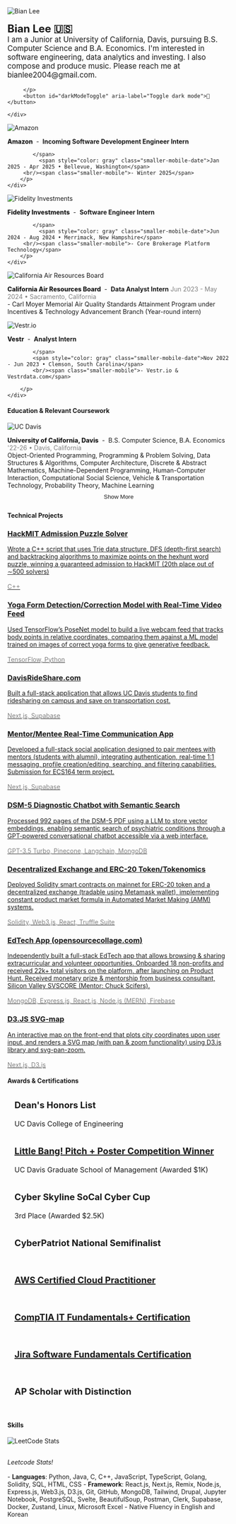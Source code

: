 ---
---

<div class="content-container-pfp">
    <div class="image-container-pfp">
        <img src="/assets/pfp_bian.jpg" alt="Bian Lee" class="pfp-image">
    </div>
    <div class="content-text">
        <p style="font-size: 1.05rem" class="intro-line-height">
          <b style="font-size: 1.5rem">Bian Lee 🇺🇸</b>
           <br/>I am a Junior at University of California, Davis, pursuing B.S. Computer Science and B.A. Economics. I'm interested in software engineering, data analytics and investing. I also compose and produce music. Please reach me at bianlee2004@gmail.com.

         </p>
         <button id="darkModeToggle" aria-label="Toggle dark mode">🌙</button>

    </div>

</div>
<!-- -->

  <div class="web-only-margin"></div>

<!-- 
<div class="content-container mobile-only">
<div class="image-container">
    <img src="/assets/walmart_global_tech.jpeg" alt="Amazon" class="content-image firm-logo" loading="lazy">
    </div>
    <div class="content-text">
        <p>
            <span class="internship-title">
                <span class="company" style="font-weight: 800">Walmart Global Tech</span>
                <span class="hyphen">&nbsp;-&nbsp;</span>
                <span class="role"><b>Incoming Software Engineer Intern</b></span>
                
                
            </span>
              <span style="color: gray" class="smaller-mobile-date">Jun 2024 - Aug 2024 • Sunnyvale, California</span>
         <br/><span class="smaller-mobile">- Summer 2025</span>
        </p>
    </div>
</div>
-->
<div class="content-container mobile-only">
<div class="image-container">
    <img src="/assets/amazon_logo.jpeg" alt="Amazon" class="content-image firm-logo" loading="lazy">
    </div>
    <div class="content-text">
        <p>
            <span class="internship-title">
                <span class="company" style="font-weight: 800">Amazon</span>
                <span class="hyphen">&nbsp;-&nbsp;</span>
                <span class="role"><b>Incoming Software Development Engineer Intern</b></span>
                
                
            </span>
              <span style="color: gray" class="smaller-mobile-date">Jan 2025 - Apr 2025 • Bellevue, Washington</span>
         <br/><span class="smaller-mobile">- Winter 2025</span>
        </p>
    </div>
</div>
<div class="content-container mobile-only">
<div class="image-container">
    <img src="/assets/fidelity.jpg" alt="Fidelity Investments" class="content-image firm-logo" loading="lazy">
    </div>
    <div class="content-text">
        <p>
            <span class="internship-title">
                <span class="company" style="font-weight: 800">Fidelity Investments</span>
                <span class="hyphen">&nbsp;-&nbsp;</span>
                <span class="role"><b>Software Engineer Intern</b></span>
                

            </span>
              <span style="color: gray" class="smaller-mobile-date">Jun 2024 - Aug 2024 • Merrimack, New Hampshire</span>
         <br/><span class="smaller-mobile">- Core Brokerage Platform Technology</span>
        </p>
    </div>
</div>

<div class="content-container mobile-only">
    <div class="image-container">
        <img src="/assets/carb.jpeg" alt="California Air Resources Board" class="content-image firm-logo" loading="lazy">
    </div>
    <div class="content-text">
        <p>
            <span class="internship-title">
                <span class="company" style="font-weight: 800">California Air Resources Board</span>
                <span class="hyphen">&nbsp;-&nbsp;</span>
                <span class="role"><b>Data Analyst Intern</b></span>
            </span>
            <span style="color: gray" class="smaller-mobile-date">Jun 2023 - May 2024 • Sacramento, California</span>
            <br/><span class="smaller-mobile">- Carl Moyer Memorial Air Quality Standards Attainment Program under Incentives & Technology Advancement Branch (Year-round intern)</span>
        </p>
    </div>
</div>
<div class="content-container mobile-only">
    <div class="image-container">
    <img src="/assets/vestr.jpg" alt="Vestr.io" class="content-image firm-logo" loading="lazy">
    </div>
    <div class="content-text">
        <p>
         <span class="internship-title">
                <span class="company" style="font-weight: 800">Vestr</span>
                <span class="hyphen">&nbsp;-&nbsp;</span>
                <span class="role"><b>Analyst Intern</b></span>
                
                
            </span>
            <span style="color: gray" class="smaller-mobile-date">Nov 2022 - Jun 2023 • Clemson, South Carolina</span>
            <br/><span class="smaller-mobile">- Vestr.io & Vestrdata.com</span>

        </p>
    </div>
</div>




<!-- 
<div class="content-container mobile-only">
    <div class="image-container">
    <img src="/assets/optimizing_com_logo.jpg" alt="Optimizing.com" class="content-image firm-logo" loading="lazy">
    </div>
    <div class="content-text">
        <p>
         <span class="internship-title">
                <span class="role"><b>Software Engineer Intern</b></span>
                <span class="hyphen">&nbsp;-&nbsp;</span>
                 <span class="company" style="font-weight: 800">Optimizing</span>
            </span>
            <span style="color: gray" class="smaller-mobile-date">Nov 2022 - Jun 2023 • Clemson, South Carolina</span>
            <br/><span class="smaller-mobile">- CRM for SMBs</span>

        </p>
    </div>
</div>
<div class="content-container mobile-only">
    <div class="image-container">
    <img src="/assets/vestr.jpg" alt="Vestr.io" class="content-image firm-logo" loading="lazy">
    </div>
    <div class="content-text">
        <p>
         <span class="internship-title">
                <span class="role"><b>Analyst Intern</b></span>
                <span class="hyphen">&nbsp;-&nbsp;</span>
                 <span class="company" style="font-weight: 800">Vestr</span>
            </span>
            <span style="color: gray" class="smaller-mobile-date">Nov 2022 - Jun 2023 • Clemson, South Carolina</span>
            <br/><span class="smaller-mobile">- Vestr.io</span>

        </p>
    </div>
</div>

-->
<!--
<div class="content-container mobile-only">
    <div class="image-container">
    <img src="/assets/vestr.jpg" alt="Vestr.io" class="content-image firm-logo" loading="lazy">
    </div>
    <div class="content-text">
        <p>
         <span class="internship-title">
                <span class="role"><b>Analyst Intern</b></span>
                <span class="hyphen">&nbsp;-&nbsp;</span>
                 <span class="company" style="font-weight: 800">Vestr</span>
            </span>
            <span style="color: gray" class="smaller-mobile-date">Nov 2022 - Jun 2023 • Clemson, South Carolina</span>
            <br/><span class="smaller-mobile">- Vestr.io</span>

        </p>
    </div>
</div>

<div style="margin-top: 15px;"></div>
 -->
 
<!-- 
<h4>Club & Extracurricular Experience</h4>
<div class="content-container" style="margin-top: 14px;">
    <div class="image-container">
        <img src="/assets/aggieworksSecond.jpg" alt="AggieWorks" class="content-image firm-logo" loading="lazy">
    </div>
    <div class="content-text">
        <p>
            <span class="internship-title">
                <span class="role"><b>Software Engineer</b></span>
                <span class="hyphen">&nbsp;-&nbsp;</span>
                <span class="company"><mark>AggieWorks</mark></span>
            </span>
            <span style="color: gray">Oct 2022 - Jun 2023 • Davis, California</span>
                <br/> - Established backend infrastructure of Clubly.org by designing schemas, writing queries in GORM, and building API routes
            <br/> - Implemented front-end UI components (modal, cards, navbar, search) with conditional rendering using Svelte
            <br/> - Wrote internal scripts in Golang, to track and query number of API calls made at every REST API endpoint
        </p>
    </div>
</div>
<div class="content-container" style="">
    <div class="image-container">
        <img src="/assets/socal.png" alt="SoCal Community College Consortium on Cybersecurity" class="content-image firm-logo" loading="lazy">
    </div>
    <div class="content-text">
        <p>
            <span class="internship-title">
                <span class="role"><b>Technical Mentor</b></span>
                <span class="hyphen">&nbsp;-&nbsp;</span>
                <span class="company"><mark>SoCal Community College Consortium on Cybersecurity</mark></span>
            </span>
            <span style="color: gray">Oct 2021 - Mar 2022 • Irvine, California</span>
             <br/> - Collaborated with professors from Irvine Valley College’s Computer Information Management (CIM) department to
create prepatory CyberPatriot (security competition) materials, as a national semifinalist in the previous season
          <br/> - Wrote 15 CTF problems & solutions for org-wide contests, on topics of cryptography and Linux OS
          <br/> - Developed training VM images for Ubuntu OS using Ansible and Shell Script
        </p>
    </div>
</div>
--> 
<div style="margin-top: 15px;"></div>
<h4>Education & Relevant Coursework</h4>
<div class="content-container mobile-only">
    <!-- UC Davis Entry -->
    <div class="image-container">
        <img src="/assets/davis.png" alt="UC Davis" class="content-image" loading="lazy">
    </div>
    <div class="content-text">
        <p>
            <span class="internship-title">
                <span class="school-name" style="font-weight: 800">University of California, Davis</span>
                <span class="hyphen">&nbsp;-&nbsp;</span>
                <span class="school-description smaller-mobile-date">B.S. Computer Science, B.A. Economics</span>
            </span>
            <span style="color: gray" class="smaller-mobile-date">'22-26 • Davis, California</span>
            <br/><span class="smaller-mobile">Object-Oriented Programming, Programming & Problem Solving, Data Structures & Algorithms, Computer Architecture, Discrete & Abstract Mathematics, Machine-Dependent Programming, Human-Computer Interaction, Computational Social Science, Vehicle & Transportation Technology, Probability Theory, Machine Learning</span>
        </p>
    </div>
</div>

<!-- Hidden Education Entries -->
<div class="hidden-education" id="moreEducation" style="display: none;">
    <div class="content-container mobile-only">
        <div class="image-container">
            <img src="/assets/ivc.png" alt="Irvine Valley College" class="content-image" loading="lazy">
        </div>
        <div class="content-text">
            <p>
                <span class="internship-title">
                    <span class="school-name" style="font-weight: 800">Irvine Valley College</span>
                    <span class="hyphen">&nbsp;-&nbsp;</span>
                    <span class="school-description smaller-mobile-date">Dual Enrollment, GPA: 4.0</span>
                </span>
                <span style="color: gray" class="smaller-mobile-date">'20-22 • Irvine, California</span>
                <br/><span class="smaller-mobile">Computer Network Fundamentals, Systems Administrator (Linux), Information and Technology Essentials, Databases, Entrepreneurship, The Life Sciences, Humans and the Biological World, General Astronomy</span>
            </p>
        </div>
    </div>
    <div class="content-container mobile-only">
        <div class="image-container">
            <img src="/assets/fullerton.png" alt="Fullerton College" class="content-image" loading="lazy">
        </div>
        <div class="content-text">
            <p>
                <span class="internship-title">
                    <span class="school-name" style="font-weight: 800">Fullerton College</span>
                    <span class="hyphen">&nbsp;-&nbsp;</span>
                    <span class="school-description smaller-mobile-date">Dual Enrollment, GPA: 3.8</span>
                </span>
                <span style="color: gray" class="smaller-mobile-date">'20-22 • Fullerton, California</span>
                <br/><span class="smaller-mobile">Calculus I, Calculus II, Introduction to Architecture, Business Economics, Introduction to Information Systems, Funding Projects and New Ventures</span>
            </p>
        </div>
    </div>
    <div class="content-container mobile-only">
        <div class="image-container">
            <img src="/assets/saddleback.png" alt="Saddleback College" class="content-image" loading="lazy">
        </div>
        <div class="content-text">
            <p>
                <span class="internship-title">
                    <span class="school-name" style="font-weight: 800">Saddleback College</span>
                    <span class="hyphen">&nbsp;-&nbsp;</span>
                    <span class="school-description smaller-mobile-date">Dual Enrollment, GPA: 4.0</span>
                </span>
                <span style="color: gray" class="smaller-mobile-date">'21 • Mission Viejo, California</span>
                <br/><span class="smaller-mobile">Introduction to Psychology</span>
            </p>
        </div>
    </div>
    <div class="content-container mobile-only">
        <div class="image-container">
            <img src="/assets/northwood_bg.png" alt="Northwood High School" class="content-image" loading="lazy">
        </div>
        <div class="content-text">
            <p>
                <span class="internship-title">
                    <span class="school-name" style="font-weight: 800">Northwood High School</span>
                    <span class="hyphen">&nbsp;-&nbsp;</span>
                    <span class="school-description smaller-mobile-date">GPA: 3.9UW / 4.2W</span>
                </span>
                <span style="color: gray" class="smaller-mobile-date">'18-22 • Irvine, California</span>
                <br/><span class="smaller-mobile">Philharmonic Orchestra, Choir, Engineering Club (VP), Cybersecurity Club (VP), Musicians United for Service and Entertainment (Events Coordinator), Model UN (Treasurer), Startup Club (Treasurer)</span>
            </p>
        </div>
    </div>
</div>

<button id="toggleMoreButton" onclick="toggleMoreEducation()">Show More</button>

<style>
.hidden-education {
    display: none;
}

#toggleMoreButton {
    display: block;
    margin: 0.2rem auto;
    padding: 0.4rem 1rem;
    border: none;
    border-radius: 4px;
    background-color: var(--card-bg-color);
    color: var(--text-color);
    cursor: pointer;
    margin-top: -10px;
}

#toggleMoreButton:hover {
    background-color: var(--card-hover-bg-color);
}
</style>

<script>
function toggleMoreEducation() {
    const moreEducation = document.getElementById('moreEducation');
    const toggleButton = document.getElementById('toggleMoreButton');
    if (moreEducation.style.display === 'none') {
        moreEducation.style.display = 'block';
        toggleButton.textContent = 'Show Less';
    } else {
        moreEducation.style.display = 'none';
        toggleButton.textContent = 'Show More';
    }
}
</script>

<h4>Technical Projects</h4>
<div style="margin-top:1rem"></div>
<div class="card-container">
    <!-- Card 1 -->
    <a href="https://github.com/BianLee/HackMIT-Solver" target="_blank" class="card-link">
        <div class="card">
            <h3>HackMIT Admission Puzzle Solver</h3>
            <p>Wrote a C++ script that uses Trie data structure, DFS (depth-first search) and backtracking algorithms to maximize points on the hexhunt word puzzle, winning a guaranteed admission to HackMIT (20th place out of ∼500 solvers)
            <br/><br/><span style="color: gray">C++</span></p>
        </div>
    </a>
    <a href="https://github.com/BianLee/Equilibrio" target="_blank" class="card-link">
        <div class="card">
            <h3>Yoga Form Detection/Correction Model with Real-Time Video Feed</h3>
            <p>Used TensorFlow’s PoseNet model to build a live webcam feed that tracks body points in relative coordinates, comparing them against a ML model trained on images of correct yoga forms to give generative feedback.
            <br/><br/><span style="color: gray">TensorFlow, Python</span></p>
        </div>
    </a>
     <a href="https://github.com/BianLee/davisrideshare" target="_blank" class="card-link">
        <div class="card">
            <h3>DavisRideShare.com</h3>
            <p>Built a full-stack application that allows UC Davis students to find ridesharing on campus and save on transportation cost.
            <br/><br/><span style="color: gray">Next.js, Supabase</span></p>
        </div>
    </a>
    <a href="https://github.com/BianLee/mentormingle" target="_blank" class="card-link">
        <div class="card">
            <h3>Mentor/Mentee Real-Time Communication App</h3>
            <p>Developed a full-stack social application designed to pair mentees with mentors (students with alumni), integrating
authentication, real-time 1:1 messaging, profile creation/editing, searching, and filtering capabilities. Submission for ECS164 term project.
            <br/><br/><span style="color: gray">Next.js, Supabase</span></p>
        </div>
    </a>
      <a href="https://github.com/ritvikir/hackdavis" target="_blank" class="card-link">
        <div class="card">
            <h3>DSM-5 Diagnostic Chatbot with Semantic Search</h3>
            <p>Processed 992 pages of the DSM-5 PDF using a LLM to store vector embeddings, enabling semantic search of psychiatric conditions through a GPT-powered conversational chatbot accessible via a web interface.
            <br/><br/><span style="color: gray">GPT-3.5 Turbo, Pinecone, Langchain, MongoDB</span></p>
        </div>
    </a>
    <a href="https://github.com/BianLee/Decentralized-Exchange-Model-ERC-20-Token" target="_blank" class="card-link">
        <div class="card">
            <h3>Decentralized Exchange and ERC-20 Token/Tokenomics</h3>
            <p>Deployed Solidity smart contracts on mainnet for ERC-20 token and a decentralized exchange (tradable using Metamask wallet), implementing constant product market formula in Automated Market Making (AMM) systems. <br/><br/><span style="color: gray">Solidity, Web3.js, React, Truffle Suite</span></p>
        </div>
    </a>
    <a href="https://github.com/BianLee/opensourcecollage.com" target="_blank" class="card-link">
        <div class="card">
            <h3>EdTech App (opensourcecollage.com)</h3>
            <p>Independently built a full-stack EdTech app that allows browsing & sharing extracurricular and volunteer opportunities. Onboarded 18 non-profits and received 22k+ total visitors on the platform, after launching on Product Hunt. Received monetary prize & mentorship from business consultant, Silicon Valley SVSCORE (Mentor: Chuck Scifers).<br/><br/><span style="color: gray">MongoDB, Express.js, React.js, Node.js (MERN), Firebase</span></p>
        </div>
    </a>
    <a href="https://github.com/BianLee/D3-SVG-Map" target="_blank" class="card-link">
        <div class="card">
            <h3>D3.JS SVG-map</h3>
            <p>An interactive map on the front-end that plots city coordinates upon user input, and renders a SVG map (with pan & zoom functionality) using D3.js library and svg-pan-zoom.<br/><br/> <span style="color: gray">Next.js, D3.js</span></p>
        </div>
    </a>
</div>
<h4>Awards & Certifications</h4>
<div class="awards-card-container">
    <!-- Award 1 -->
    <div class="awards-card">
        <h3>Dean's Honors List</h3>
        <p>UC Davis College of Engineering</p>
    </div>
    <!-- Award 2 -->
    <div class="awards-card">
        <h3><a href="https://innovate.ucdavis.edu/blog/borrow-blog" target="_blank">Little Bang! Pitch + Poster Competition Winner</a></h3>
        <p>UC Davis Graduate School of Management (Awarded $1K)</p>
    </div>
    <!-- Award 3 -->
    <div class="awards-card">
        <h3>Cyber Skyline SoCal Cyber Cup</h3>
        <p>3rd Place (Awarded $2.5K)</p>
    </div>
    <!-- Award 4 -->
    <div class="awards-card">
        <h3>CyberPatriot National Semifinalist</h3>
    </div>
    <!-- Certification 1 -->
    <div class="awards-card">
        <h3><a href="https://www.credly.com/badges/e4436913-a118-4c67-9725-9c67070cf0ac/public_url" target="_blank">AWS Certified Cloud Practitioner</a></h3>
    </div>
    <!-- Certification 2 -->
    <div class="awards-card">
        <h3><a href="https://www.certmetrics.com/comptia/public/verification.aspx?code=JTD0JHWW0YKLF3G4" target="_blank">CompTIA IT Fundamentals+ Certification</a></h3>
    </div>
    <!-- Certification 3 -->
    <div class="awards-card">
        <h3><a href="https://university.atlassian.com/student/award/aW68xiZ7xKtfrwFSYWbgQmnc" target="_blank">Jira Software Fundamentals Certification</a></h3>
    </div>
    <!-- Award 5 -->
    <div class="awards-card">
        <h3>AP Scholar with Distinction</h3>
    </div>
</div>

<style>
.awards-card-container {
    display: flex;
    flex-wrap: wrap;
    gap: 0.5rem;
}

.awards-card {
    padding: 1rem;
    border-radius: 8px;
    flex: 1 1 30%;
}

.awards-card:hover {
    background-color: #2a2a2a;
}

.awards-card h3 {
    margin-top: 0;
    font-size: 1.25rem;
}

.awards-card p {
    margin: 0.5rem 0 0;
    font-size: 1rem;
}

@media (max-width: 1024px) {
    .awards-card {
        flex: 1 1 calc(50% - 1rem); /* Adjust width for medium screens */
    }
}

@media (max-width: 768px) {
    .awards-card {
        flex: 1 1 calc(50% - 0.5rem); /* Adjust width for smaller screens */
    }

    
}

@media (max-width: 480px) {
    .awards-card {
        flex: 1 1 calc(100% - 1rem); /* Adjust for very small screens */
    }
}
</style>

<h4>Skills</h4>

<img id="leetcodeStats" alt="LeetCode Stats" />

<br/><i>Leetcode Stats!</i>

<div style="margin-top:1rem"></div>
- <b>Languages</b>: Python, Java, C, C++, JavaScript, TypeScript, Golang, Solidity, SQL, HTML, CSS
- <b>Framework</b>: React.js, Next.js, Remix, Node.js, Express.js, Web3.js, D3.js, Git, GitHub, MongoDB, Tailwind, Drupal, Jupyter Notebook, PostgreSQL, Svelte, BeautifulSoup, Postman, Clerk, Supabase, Docker, Zustand, Linux, Microsoft Excel
- Native Fluency in English and Korean

<br/>
<footer>
        <div class="social-icons">
        <a href="https://linkedin.com/in/bianlee" target="_blank"><i class="fab fa-linkedin"></i></a>
            <a href="https://www.instagram.com/bian.lee/" target="_blank"><i class="fab fa-instagram"></i></a>
            <a href="https://github.com/BianLee" target="_blank"><i class="fab fa-github"></i></a>
            <a href="https://discord.com/invite/hMUU5tzVWH" target="_blank"><i class="fab fa-discord"></i></a>
            <a href="https://www.youtube.com/channel/UCKEiBX4OdZhM8JeUpIWt4mw" target="_blank"><i class="fab fa-youtube"></i></a>
            <a href="https://open.spotify.com/artist/5QHoUe5kwjvOfjfHrbVTBY?si=zhdRRE5RQk2m6AqD11qmyQ" target="_blank"><i class="fab fa-spotify"></i></a>
            <a href="https://bianlee.bandcamp.com/" target="_blank"><i class="fab fa-bandcamp"></i></a>
            <!-- <a href="https://www.deezer.com/us/artist/162218717/" target="_blank"><i class="fab fa-deezer"></i></a> -->
        </div>
    </footer>

<script>
const darkModeToggle = document.getElementById('darkModeToggle');
const body = document.body;

function updateLeetCodeImage() {
  const leetcodeImg = document.getElementById('leetcodeStats');
  if (leetcodeImg) {  // Check if the element exists
    const isDarkMode = document.body.getAttribute('data-theme') === 'dark';
    const theme = isDarkMode ? 'dark' : 'light';
    leetcodeImg.src = `https://leetcard.jacoblin.cool/realbostonlobster?theme=${theme}&font=Cormorant%20Garamond&ext=heatmap`;
  }
}

// Check for saved theme preference or default to dark
const currentTheme = localStorage.getItem('theme') || 'dark';

function updateTheme(theme) {
  body.setAttribute('data-theme', theme);
  localStorage.setItem('theme', theme);
  updateButtonText(theme);
  updateLeetCodeImage();  // Update image whenever theme changes
}

function updateButtonText(theme) {
  darkModeToggle.textContent = theme === 'light' ? '🌙' : '☀️';
}

// Apply the theme when the page loads
updateTheme(currentTheme);

darkModeToggle.addEventListener('click', () => {
  const newTheme = body.getAttribute('data-theme') === 'light' ? 'dark' : 'light';
  updateTheme(newTheme);
});

// Add event listener for when the DOM content is loaded
document.addEventListener('DOMContentLoaded', updateLeetCodeImage);

// If using turbolinks or any other dynamic page loading, you might need this:
document.addEventListener('turbolinks:load', updateLeetCodeImage);
</script>
